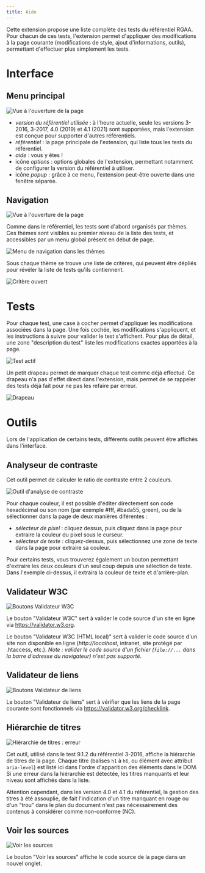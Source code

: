 ```yaml
---
title: Aide
---
```


Cette extension propose une liste complète des tests du référentiel RGAA.
Pour chacun de ces tests, l'extension permet d'appliquer des modifications à la page courante (modifications de style, ajout d'informations, outils), permettant d'effectuer plus simplement les tests.

# Interface

## Menu principal

![Vue à l'ouverture de la page](page://menu.png)

* *version du référentiel utilisée* : à l'heure actuelle, seule les versions 3-2016, 3-2017, 4.0 (2019) et 4.1 (2021) sont supportées, mais l'extension est conçue pour supporter d'autres référentiels.
* *référentiel* : la page principale de l'extension, qui liste tous les tests du référentiel.
* *aide* : vous y êtes !
* icône *options* : options globales de l'extension, permettant notamment de configurer la version du référentiel à utiliser.
* icône *popup* : grâce à ce menu, l'extension peut-être ouverte dans une fenêtre séparée.

## Navigation

![Vue à l'ouverture de la page](page://reference.png)

Comme dans le référentiel, les tests sont d'abord organisés par thèmes.
Ces thèmes sont visibles au premier niveau de la liste des tests, et accessibles par un menu global présent en début de page.

![Menu de navigation dans les thèmes](page://themes.png)

Sous chaque thème se trouve une liste de critères, qui peuvent être dépliés pour révéler la liste de tests qu'ils contiennent.

![Critère ouvert](page://criterion.png)

# Tests

Pour chaque test, une case à cocher permet d'appliquer les modifications associées dans la page. Une fois cochée, les modifications s'appliquent, et les instructions à suivre pour valider le test s'affichent. Pour plus de détail, une zone "description du test" liste les modifications exactes apportées à la page.

![Test actif](page://test.png)

Un petit drapeau permet de marquer chaque test comme déjà effectué.
Ce drapeau n'a pas d'effet direct dans l'extension, mais permet de se rappeler des tests déjà fait pour ne pas les refaire par erreur.

![Drapeau](page://flag.png)

# Outils

Lors de l'application de certains tests, différents outils peuvent être affichés dans l'interface.

## Analyseur de contraste

Cet outil permet de calculer le ratio de contraste entre 2 couleurs.

![Outil d'analyse de contraste](page://color-contrast.png)

Pour chaque couleur, il est possible d'éditer directement son code hexadécimal ou son nom (par exemple #fff, #bada55, green), ou de la sélectionner dans la page de deux manières diférentes :
* *sélecteur de pixel* : cliquez dessus, puis cliquez dans la page pour extraire la couleur du pixel sous le curseur.
* *sélecteur de texte* : cliquez-dessus, puis sélectionnez une zone de texte dans la page pour extraire sa couleur.

Pour certains tests, vous trouverez également un bouton permettant d'extraire les deux couleurs d'un seul coup depuis une sélection de texte. Dans l'exemple ci-dessus, il extraira la couleur de texte et d'arrière-plan.

## Validateur W3C

![Boutons Validateur W3C](page://w3c-validator.png)

Le bouton "Validateur W3C" sert à valider le code source d'un site en ligne via https://validator.w3.org.

Le bouton "Validateur W3C (HTML local)" sert à valider le code source d'un site non disponible en ligne (*http://localhost*, intranet, site protégé par .htaccess, etc.). *Note : valider le code source d'un fichier (`file://...` dans la barre d'adresse du navigateur) n'est pas supporté*.

## Validateur de liens

![Boutons Validateur de liens](page://link-checker.png)

Le bouton "Validateur de liens" sert à vérifier que les liens de la page courante sont fonctionnels via https://validator.w3.org/checklink.

## Hiérarchie de titres

![Hiérarchie de titres : erreur](page://titles-error.png)

Cet outil, utilisé dans le test 9.1.2 du référentiel 3-2016, affiche la hiérarchie de titres de la page. Chaque titre (balises `h1` à `h6`, ou élément avec attribut `aria-level`) est listé ici dans l'ordre d'apparition des éléments dans le DOM. Si une erreur dans la hiérarchie est détectée, les titres manquants et leur niveau sont affichés dans la liste.

Attention cependant, dans les version 4.0 et 4.1 du référentiel, la gestion des titres à été assouplie, de fait l'indication d'un titre manquant en rouge ou d'un "trou" dans le plan du document n'est pas nécessairement des contenus à considérer comme non-conforme (NC).

## Voir les sources

![Voir les sources](page://view-sources.png)

Le bouton "Voir les sources" affiche le code source de la page dans un nouvel onglet.
